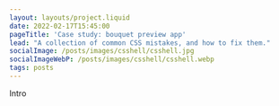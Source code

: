 ```yaml
---
layout: layouts/project.liquid
date: 2022-02-17T15:45:00
pageTitle: 'Case study: bouquet preview app'
lead: "A collection of common CSS mistakes, and how to fix them."
socialImage: /posts/images/csshell/csshell.jpg
socialImageWebP: /posts/images/csshell/csshell.webp
tags: posts
---
```


Intro
